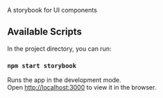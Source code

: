 A storybook for UI components 

## Available Scripts

In the project directory, you can run:

### `npm start storybook`

Runs the app in the development mode.<br />
Open [http://localhost:3000](http://localhost:3000) to view it in the browser.


